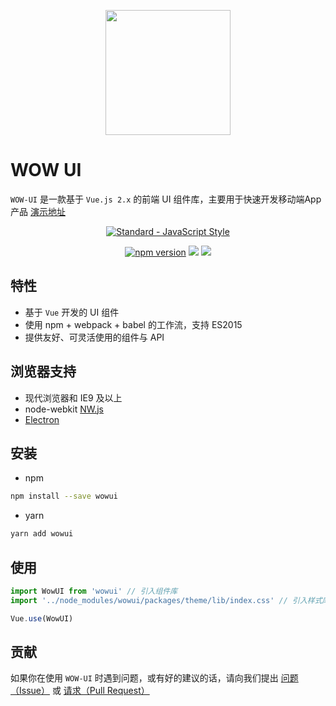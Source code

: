 <p align="center">
  <a href="https://github.com/sparksystems/wow-ui">
    <img width="200" src="https://github.com/sparksystems/wow-ui/master/examples/assets/img/logo.png">
  </a>
</p>

# WOW UI

`WOW-UI` 是一款基于 `Vue.js 2.x` 的前端 UI 组件库，主要用于快速开发移动端App产品
[演示地址](https://github.com/sparksystems/wow-ui)

<p align="center">
  <a href="https://github.com/feross/standard">
    <img src="https://cdn.rawgit.com/feross/standard/master/badge.svg" alt="Standard - JavaScript Style">
  </a>
</p>
<p align="center">
<a href="https://www.npmjs.com/package/vvui"><img src="https://img.shields.io/badge/npm-1.0.4-brightgreen.svg" alt="npm version"></a>
  <img src="https://img.shields.io/badge/build-passing-brightgreen.svg">
  <a href="https://www.npmjs.com/package/vvui"><img src="https://img.shields.io/badge/licence-MIT-blue.svg"></a>
</p>

## 特性

- 基于 `Vue` 开发的 UI 组件
- 使用 npm + webpack + babel 的工作流，支持 ES2015
- 提供友好、可灵活使用的组件与 API

## 浏览器支持

- 现代浏览器和 IE9 及以上
- node-webkit [NW.js](http://nwjs.io)
- [Electron](http://electron.atom.io/)

## 安装

- npm

```bash
npm install --save wowui
```

- yarn

```bash
yarn add wowui
```

## 使用

```js
import WowUI from 'wowui' // 引入组件库
import '../node_modules/wowui/packages/theme/lib/index.css' // 引入样式库

Vue.use(WowUI)
```

## 贡献

如果你在使用 `WOW-UI` 时遇到问题，或有好的建议的话，请向我们提出 [问题（Issue）](https://github.com/sparksystems/wow-ui/issues) 或 [请求（Pull Request）](https://github.com/sparksystems/wow-ui/pulls)
